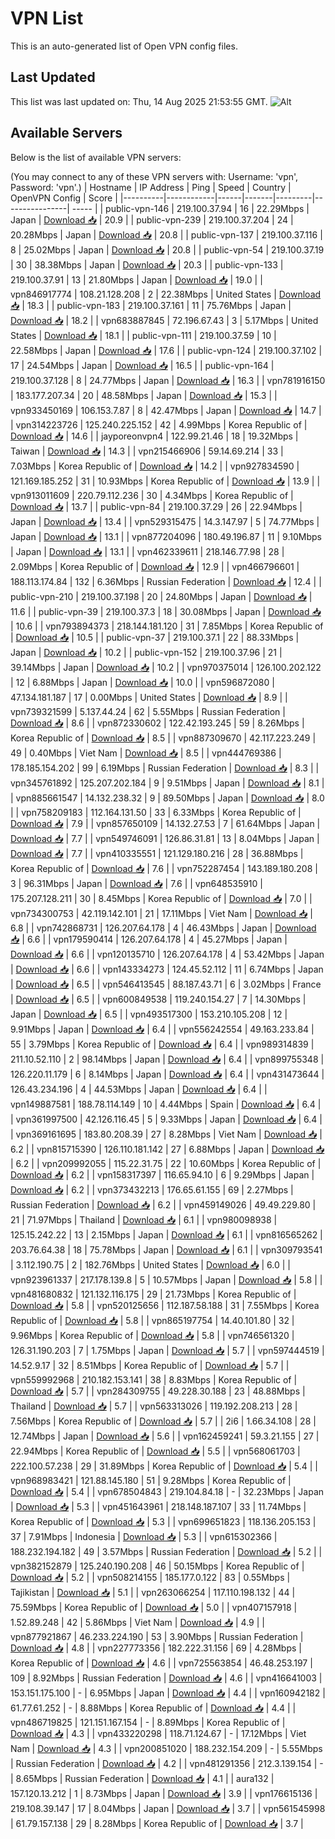 # VPN List

This is an auto-generated list of Open VPN config files.

## Last Updated

This list was last updated on: Thu, 14 Aug 2025 21:53:55 GMT.
![Alt](https://repobeats.axiom.co/api/embed/186b98318ef1479477931607c1ad7d823f12451f.svg "Repobeats analytics image")

## Available Servers

Below is the list of available VPN servers:

(You may connect to any of these VPN servers with: Username: 'vpn', Password: 'vpn'.)
| Hostname | IP Address | Ping | Speed | Country | OpenVPN Config | Score |
|----------|------------|------|-------|---------|----------------| ----- |
| public-vpn-146 | 219.100.37.94 | 16 | 22.29Mbps | Japan | [Download 📥](./configs/server_0_JP.ovpn) | 20.9 |
| public-vpn-239 | 219.100.37.204 | 24 | 20.28Mbps | Japan | [Download 📥](./configs/server_1_JP.ovpn) | 20.8 |
| public-vpn-137 | 219.100.37.116 | 8 | 25.02Mbps | Japan | [Download 📥](./configs/server_2_JP.ovpn) | 20.8 |
| public-vpn-54 | 219.100.37.19 | 30 | 38.38Mbps | Japan | [Download 📥](./configs/server_3_JP.ovpn) | 20.3 |
| public-vpn-133 | 219.100.37.91 | 13 | 21.80Mbps | Japan | [Download 📥](./configs/server_4_JP.ovpn) | 19.0 |
| vpn846917774 | 108.21.128.208 | 2 | 22.38Mbps | United States | [Download 📥](./configs/server_5_US.ovpn) | 18.3 |
| public-vpn-183 | 219.100.37.161 | 11 | 75.76Mbps | Japan | [Download 📥](./configs/server_6_JP.ovpn) | 18.2 |
| vpn683887845 | 72.196.67.43 | 3 | 5.17Mbps | United States | [Download 📥](./configs/server_7_US.ovpn) | 18.1 |
| public-vpn-111 | 219.100.37.59 | 10 | 22.58Mbps | Japan | [Download 📥](./configs/server_8_JP.ovpn) | 17.6 |
| public-vpn-124 | 219.100.37.102 | 17 | 24.54Mbps | Japan | [Download 📥](./configs/server_9_JP.ovpn) | 16.5 |
| public-vpn-164 | 219.100.37.128 | 8 | 24.77Mbps | Japan | [Download 📥](./configs/server_10_JP.ovpn) | 16.3 |
| vpn781916150 | 183.177.207.34 | 20 | 48.58Mbps | Japan | [Download 📥](./configs/server_11_JP.ovpn) | 15.3 |
| vpn933450169 | 106.153.7.87 | 8 | 42.47Mbps | Japan | [Download 📥](./configs/server_12_JP.ovpn) | 14.7 |
| vpn314223726 | 125.240.225.152 | 42 | 4.99Mbps | Korea Republic of | [Download 📥](./configs/server_13_KR.ovpn) | 14.6 |
| jayporeonvpn4 | 122.99.21.46 | 18 | 19.32Mbps | Taiwan | [Download 📥](./configs/server_14_TW.ovpn) | 14.3 |
| vpn215466906 | 59.14.69.214 | 33 | 7.03Mbps | Korea Republic of | [Download 📥](./configs/server_15_KR.ovpn) | 14.2 |
| vpn927834590 | 121.169.185.252 | 31 | 10.93Mbps | Korea Republic of | [Download 📥](./configs/server_16_KR.ovpn) | 13.9 |
| vpn913011609 | 220.79.112.236 | 30 | 4.34Mbps | Korea Republic of | [Download 📥](./configs/server_17_KR.ovpn) | 13.7 |
| public-vpn-84 | 219.100.37.29 | 26 | 22.94Mbps | Japan | [Download 📥](./configs/server_18_JP.ovpn) | 13.4 |
| vpn529315475 | 14.3.147.97 | 5 | 74.77Mbps | Japan | [Download 📥](./configs/server_19_JP.ovpn) | 13.1 |
| vpn877204096 | 180.49.196.87 | 11 | 9.10Mbps | Japan | [Download 📥](./configs/server_20_JP.ovpn) | 13.1 |
| vpn462339611 | 218.146.77.98 | 28 | 2.09Mbps | Korea Republic of | [Download 📥](./configs/server_21_KR.ovpn) | 12.9 |
| vpn466796601 | 188.113.174.84 | 132 | 6.36Mbps | Russian Federation | [Download 📥](./configs/server_22_RU.ovpn) | 12.4 |
| public-vpn-210 | 219.100.37.198 | 20 | 24.80Mbps | Japan | [Download 📥](./configs/server_23_JP.ovpn) | 11.6 |
| public-vpn-39 | 219.100.37.3 | 18 | 30.08Mbps | Japan | [Download 📥](./configs/server_24_JP.ovpn) | 10.6 |
| vpn793894373 | 218.144.181.120 | 31 | 7.85Mbps | Korea Republic of | [Download 📥](./configs/server_25_KR.ovpn) | 10.5 |
| public-vpn-37 | 219.100.37.1 | 22 | 88.33Mbps | Japan | [Download 📥](./configs/server_26_JP.ovpn) | 10.2 |
| public-vpn-152 | 219.100.37.96 | 21 | 39.14Mbps | Japan | [Download 📥](./configs/server_27_JP.ovpn) | 10.2 |
| vpn970375014 | 126.100.202.122 | 12 | 6.88Mbps | Japan | [Download 📥](./configs/server_28_JP.ovpn) | 10.0 |
| vpn596872080 | 47.134.181.187 | 17 | 0.00Mbps | United States | [Download 📥](./configs/server_29_US.ovpn) | 8.9 |
| vpn739321599 | 5.137.44.24 | 62 | 5.55Mbps | Russian Federation | [Download 📥](./configs/server_30_RU.ovpn) | 8.6 |
| vpn872330602 | 122.42.193.245 | 59 | 8.26Mbps | Korea Republic of | [Download 📥](./configs/server_31_KR.ovpn) | 8.5 |
| vpn887309670 | 42.117.223.249 | 49 | 0.40Mbps | Viet Nam | [Download 📥](./configs/server_32_VN.ovpn) | 8.5 |
| vpn444769386 | 178.185.154.202 | 99 | 6.19Mbps | Russian Federation | [Download 📥](./configs/server_33_RU.ovpn) | 8.3 |
| vpn345761892 | 125.207.202.184 | 9 | 9.51Mbps | Japan | [Download 📥](./configs/server_34_JP.ovpn) | 8.1 |
| vpn885661547 | 14.132.238.32 | 9 | 89.50Mbps | Japan | [Download 📥](./configs/server_35_JP.ovpn) | 8.0 |
| vpn758209183 | 112.164.131.50 | 33 | 6.33Mbps | Korea Republic of | [Download 📥](./configs/server_36_KR.ovpn) | 7.9 |
| vpn857650109 | 14.132.27.53 | 7 | 61.64Mbps | Japan | [Download 📥](./configs/server_37_JP.ovpn) | 7.7 |
| vpn549746091 | 126.86.31.81 | 13 | 8.04Mbps | Japan | [Download 📥](./configs/server_38_JP.ovpn) | 7.7 |
| vpn410335551 | 121.129.180.216 | 28 | 36.88Mbps | Korea Republic of | [Download 📥](./configs/server_39_KR.ovpn) | 7.6 |
| vpn752287454 | 143.189.180.208 | 3 | 96.31Mbps | Japan | [Download 📥](./configs/server_40_JP.ovpn) | 7.6 |
| vpn648535910 | 175.207.128.211 | 30 | 8.45Mbps | Korea Republic of | [Download 📥](./configs/server_41_KR.ovpn) | 7.0 |
| vpn734300753 | 42.119.142.101 | 21 | 17.11Mbps | Viet Nam | [Download 📥](./configs/server_42_VN.ovpn) | 6.8 |
| vpn742868731 | 126.207.64.178 | 4 | 46.43Mbps | Japan | [Download 📥](./configs/server_43_JP.ovpn) | 6.6 |
| vpn179590414 | 126.207.64.178 | 4 | 45.27Mbps | Japan | [Download 📥](./configs/server_44_JP.ovpn) | 6.6 |
| vpn120135710 | 126.207.64.178 | 4 | 53.42Mbps | Japan | [Download 📥](./configs/server_45_JP.ovpn) | 6.6 |
| vpn143334273 | 124.45.52.112 | 11 | 6.74Mbps | Japan | [Download 📥](./configs/server_46_JP.ovpn) | 6.5 |
| vpn546413545 | 88.187.43.71 | 6 | 3.02Mbps | France | [Download 📥](./configs/server_47_FR.ovpn) | 6.5 |
| vpn600849538 | 119.240.154.27 | 7 | 14.30Mbps | Japan | [Download 📥](./configs/server_48_JP.ovpn) | 6.5 |
| vpn493517300 | 153.210.105.208 | 12 | 9.91Mbps | Japan | [Download 📥](./configs/server_49_JP.ovpn) | 6.4 |
| vpn556242554 | 49.163.233.84 | 55 | 3.79Mbps | Korea Republic of | [Download 📥](./configs/server_50_KR.ovpn) | 6.4 |
| vpn989314839 | 211.10.52.110 | 2 | 98.14Mbps | Japan | [Download 📥](./configs/server_51_JP.ovpn) | 6.4 |
| vpn899755348 | 126.220.11.179 | 6 | 8.14Mbps | Japan | [Download 📥](./configs/server_52_JP.ovpn) | 6.4 |
| vpn431473644 | 126.43.234.196 | 4 | 44.53Mbps | Japan | [Download 📥](./configs/server_53_JP.ovpn) | 6.4 |
| vpn149887581 | 188.78.114.149 | 10 | 4.44Mbps | Spain | [Download 📥](./configs/server_54_ES.ovpn) | 6.4 |
| vpn361997500 | 42.126.116.45 | 5 | 9.33Mbps | Japan | [Download 📥](./configs/server_55_JP.ovpn) | 6.4 |
| vpn369161695 | 183.80.208.39 | 27 | 8.28Mbps | Viet Nam | [Download 📥](./configs/server_56_VN.ovpn) | 6.2 |
| vpn815715390 | 126.110.181.142 | 27 | 6.88Mbps | Japan | [Download 📥](./configs/server_57_JP.ovpn) | 6.2 |
| vpn209992055 | 115.22.31.75 | 22 | 10.60Mbps | Korea Republic of | [Download 📥](./configs/server_58_KR.ovpn) | 6.2 |
| vpn158317397 | 116.65.94.10 | 6 | 9.29Mbps | Japan | [Download 📥](./configs/server_59_JP.ovpn) | 6.2 |
| vpn373432213 | 176.65.61.155 | 69 | 2.27Mbps | Russian Federation | [Download 📥](./configs/server_60_RU.ovpn) | 6.2 |
| vpn459149026 | 49.49.229.80 | 21 | 71.97Mbps | Thailand | [Download 📥](./configs/server_61_TH.ovpn) | 6.1 |
| vpn980098938 | 125.15.242.22 | 13 | 2.15Mbps | Japan | [Download 📥](./configs/server_62_JP.ovpn) | 6.1 |
| vpn816565262 | 203.76.64.38 | 18 | 75.78Mbps | Japan | [Download 📥](./configs/server_63_JP.ovpn) | 6.1 |
| vpn309793541 | 3.112.190.75 | 2 | 182.76Mbps | United States | [Download 📥](./configs/server_64_US.ovpn) | 6.0 |
| vpn923961337 | 217.178.139.8 | 5 | 10.57Mbps | Japan | [Download 📥](./configs/server_65_JP.ovpn) | 5.8 |
| vpn481680832 | 121.132.116.175 | 29 | 21.73Mbps | Korea Republic of | [Download 📥](./configs/server_66_KR.ovpn) | 5.8 |
| vpn520125656 | 112.187.58.188 | 31 | 7.55Mbps | Korea Republic of | [Download 📥](./configs/server_67_KR.ovpn) | 5.8 |
| vpn865197754 | 14.40.101.80 | 32 | 9.96Mbps | Korea Republic of | [Download 📥](./configs/server_68_KR.ovpn) | 5.8 |
| vpn746561320 | 126.31.190.203 | 7 | 1.75Mbps | Japan | [Download 📥](./configs/server_69_JP.ovpn) | 5.7 |
| vpn597444519 | 14.52.9.17 | 32 | 8.51Mbps | Korea Republic of | [Download 📥](./configs/server_70_KR.ovpn) | 5.7 |
| vpn559992968 | 210.182.153.141 | 38 | 8.83Mbps | Korea Republic of | [Download 📥](./configs/server_71_KR.ovpn) | 5.7 |
| vpn284309755 | 49.228.30.188 | 23 | 48.88Mbps | Thailand | [Download 📥](./configs/server_72_TH.ovpn) | 5.7 |
| vpn563313026 | 119.192.208.213 | 28 | 7.56Mbps | Korea Republic of | [Download 📥](./configs/server_73_KR.ovpn) | 5.7 |
| 2i6 | 1.66.34.108 | 28 | 12.74Mbps | Japan | [Download 📥](./configs/server_74_JP.ovpn) | 5.6 |
| vpn162459241 | 59.3.21.155 | 27 | 22.94Mbps | Korea Republic of | [Download 📥](./configs/server_75_KR.ovpn) | 5.5 |
| vpn568061703 | 222.100.57.238 | 29 | 31.89Mbps | Korea Republic of | [Download 📥](./configs/server_76_KR.ovpn) | 5.4 |
| vpn968983421 | 121.88.145.180 | 51 | 9.28Mbps | Korea Republic of | [Download 📥](./configs/server_77_KR.ovpn) | 5.4 |
| vpn678504843 | 219.104.84.18 | - | 32.23Mbps | Japan | [Download 📥](./configs/server_78_JP.ovpn) | 5.3 |
| vpn451643961 | 218.148.187.107 | 33 | 11.74Mbps | Korea Republic of | [Download 📥](./configs/server_79_KR.ovpn) | 5.3 |
| vpn699651823 | 118.136.205.153 | 37 | 7.91Mbps | Indonesia | [Download 📥](./configs/server_80_ID.ovpn) | 5.3 |
| vpn615302366 | 188.232.194.182 | 49 | 3.57Mbps | Russian Federation | [Download 📥](./configs/server_81_RU.ovpn) | 5.2 |
| vpn382152879 | 125.240.190.208 | 46 | 50.15Mbps | Korea Republic of | [Download 📥](./configs/server_82_KR.ovpn) | 5.2 |
| vpn508214155 | 185.177.0.122 | 83 | 0.55Mbps | Tajikistan | [Download 📥](./configs/server_83_TJ.ovpn) | 5.1 |
| vpn263066254 | 117.110.198.132 | 44 | 75.59Mbps | Korea Republic of | [Download 📥](./configs/server_84_KR.ovpn) | 5.0 |
| vpn407157918 | 1.52.89.248 | 42 | 5.86Mbps | Viet Nam | [Download 📥](./configs/server_85_VN.ovpn) | 4.9 |
| vpn877921867 | 46.233.224.190 | 53 | 3.90Mbps | Russian Federation | [Download 📥](./configs/server_86_RU.ovpn) | 4.8 |
| vpn227773356 | 182.222.31.156 | 69 | 4.28Mbps | Korea Republic of | [Download 📥](./configs/server_87_KR.ovpn) | 4.6 |
| vpn725563854 | 46.48.253.197 | 109 | 8.92Mbps | Russian Federation | [Download 📥](./configs/server_88_RU.ovpn) | 4.6 |
| vpn416641003 | 153.151.175.100 | - | 6.95Mbps | Japan | [Download 📥](./configs/server_89_JP.ovpn) | 4.4 |
| vpn160942182 | 61.77.61.252 | - | 8.88Mbps | Korea Republic of | [Download 📥](./configs/server_90_KR.ovpn) | 4.4 |
| vpn486719825 | 121.151.167.154 | - | 8.89Mbps | Korea Republic of | [Download 📥](./configs/server_91_KR.ovpn) | 4.3 |
| vpn433220298 | 118.71.124.67 | - | 17.12Mbps | Viet Nam | [Download 📥](./configs/server_92_VN.ovpn) | 4.3 |
| vpn200851020 | 188.232.154.209 | - | 5.55Mbps | Russian Federation | [Download 📥](./configs/server_93_RU.ovpn) | 4.2 |
| vpn481291356 | 212.3.139.154 | - | 8.65Mbps | Russian Federation | [Download 📥](./configs/server_94_RU.ovpn) | 4.1 |
| aura132 | 157.120.13.212 | 1 | 8.73Mbps | Japan | [Download 📥](./configs/server_95_JP.ovpn) | 3.9 |
| vpn176615136 | 219.108.39.147 | 17 | 8.04Mbps | Japan | [Download 📥](./configs/server_96_JP.ovpn) | 3.7 |
| vpn561545998 | 61.79.157.138 | 29 | 8.28Mbps | Korea Republic of | [Download 📥](./configs/server_97_KR.ovpn) | 3.7 |
